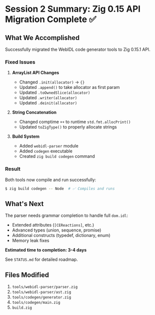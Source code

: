 # Session 2 Summary: Zig 0.15 API Migration Complete ✅

## What We Accomplished

Successfully migrated the WebIDL code generator tools to Zig 0.15.1 API.

### Fixed Issues

1. **ArrayList API Changes**
   - Changed `.init(allocator)` → `{}`
   - Updated `.append()` to take allocator as first param
   - Updated `.toOwnedSlice(allocator)`
   - Updated `.writer(allocator)`
   - Updated `.deinit(allocator)`

2. **String Concatenation**
   - Changed comptime `++` to runtime `std.fmt.allocPrint()`
   - Updated `toZigType()` to properly allocate strings

3. **Build System**
   - Added `webidl-parser` module
   - Added `codegen` executable
   - Created `zig build codegen` command

### Result

Both tools now compile and run successfully:
```bash
$ zig build codegen -- Node  # ✅ Compiles and runs
```

## What's Next

The parser needs grammar completion to handle full `dom.idl`:
- Extended attributes (`[CEReactions]`, etc.)
- Advanced types (union, sequence, promise)
- Additional constructs (typedef, dictionary, enum)
- Memory leak fixes

**Estimated time to completion: 3-4 days**

See `STATUS.md` for detailed roadmap.

## Files Modified

1. `tools/webidl-parser/parser.zig`
2. `tools/webidl-parser/ast.zig`
3. `tools/codegen/generator.zig`
4. `tools/codegen/main.zig`
5. `build.zig`
